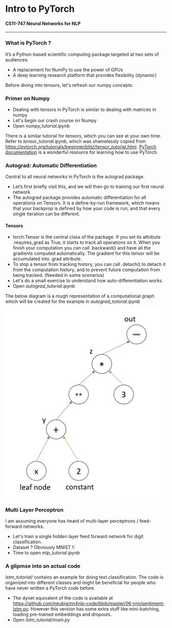 # Intro to PyTorch
#### CS11-747 Neural Networks for NLP
___
### What is PyTorch ?
It’s a Python-based scientific computing package targeted at two sets of audiences:
* A replacement for NumPy to use the power of GPUs
* A deep learning research platform that provides flexibility (dynamic)

Before diving into tensors, let's refresh our numpy concepts.

### Primer on Numpy
* Dealing with tensors in PyTorch is similar to dealing with matrices in numpy
* Let's begin our crash course on Numpy
* Open *numpy_tutorial.ipynb*

There is a similar tutorial for tensors, which you can see at your own time.
Refer to *tensor_tutorial.ipynb*, which was shamelessly copied from <https://pytorch.org/tutorials/beginner/blitz/tensor_tutorial.html>.
[PyTorch documentation](https://pytorch.org/tutorials/) is a wonderful resource for learning how to use PyTorch. 

### Autograd: Automatic Differentiation
Central to all neural networks in PyTorch is the autograd package.
* Let’s first briefly visit this, and we will then go to training our first neural network
* The autograd package provides automatic differentiation for all operations on Tensors. It is a define-by-run framework, which means that your backprop is defined by how your code is run, and that every single iteration can be different.

#### Tensors

* torch.Tensor is the central class of the package. If you set its attribute .requires_grad as True, it starts to track all operations on it. When you finish your computation you can call .backward() and have all the gradients computed automatically. The gradient for this tensor will be accumulated into .grad attribute.
* To stop a tensor from tracking history, you can call .detach() to detach it from the computation history, and to prevent future computation from being tracked. (Needed in some scenarios)
* Let's do a small exercise to understand how auto-differentiation works.
* Open *autograd_tutorial.ipynb*

The below diagram is a rough representation of a computational graph which will be created for the example in *autograd_tutorial.ipynb*

![alt text](https://github.com/MysteryVaibhav/pytorch_tutorial/blob/master/computation_graph.jpg "Computation Graph Example")

### Multi Layer Perceptron
I am assuming everyone has heard of multi-layer perceptrons / feed-forward networks.
* Let's train a single hidden layer feed forward network for digit classification.
* Dataset ? Obviously MNIST !!
* Time to open *mlp_tutorial.ipynb*

### A glipmse into an actual code
*lstm_tutorial/* contains an example for doing text classification. The code is organized into different classes and might be beneficial for people who have never written a PyTorch code before.

* The dynet equivalent of the code is available at <https://github.com/neubig/nn4nlp-code/blob/master/06-rnn/sentiment-lstm.py>. However this version has some extra stuff like mini-batching, loading pre-trained embeddings and dropouts.
* Open *lstm_tutorial/main.py*
